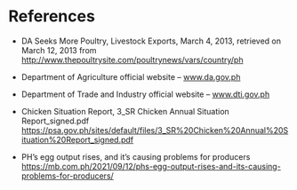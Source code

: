 # References

- DA Seeks More Poultry, Livestock Exports, March 4, 2013, retrieved on March 12, 2013 from
http://www.thepoultrysite.com/poultrynews/vars/country/ph

- Department of Agriculture official website – www.da.gov.ph

- Department of Trade and Industry official website – www.dti.gov.ph

- Chicken Situation Report, 3_SR Chicken Annual Situation Report_signed.pdf
https://psa.gov.ph/sites/default/files/3_SR%20Chicken%20Annual%20Situation%20Report_signed.pdf

- PH’s egg output rises, and it’s causing problems for producers
https://mb.com.ph/2021/09/12/phs-egg-output-rises-and-its-causing-problems-for-producers/

